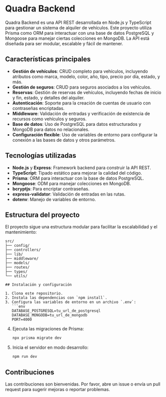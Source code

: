 # Quadra Backend

Quadra Backend es una API REST desarrollada en Node.js y TypeScript para gestionar un sistema de alquiler de vehículos. Este proyecto utiliza Prisma como ORM para interactuar con una base de datos PostgreSQL y Mongoose para manejar ciertas colecciones en MongoDB. La API está diseñada para ser modular, escalable y fácil de mantener.

## Características principales

- **Gestión de vehículos**: CRUD completo para vehículos, incluyendo atributos como marca, modelo, color, año, tipo, precio por día, estado, y más.
- **Gestión de seguros**: CRUD para seguros asociados a los vehículos.
- **Reservas**: Gestión de reservas de vehículos, incluyendo fechas de inicio y fin, estado, y detalles del alquiler.
- **Autenticación**: Soporte para la creación de cuentas de usuario con contraseñas encriptadas.
- **Middleware**: Validación de entradas y verificación de existencia de recursos como vehículos y seguros.
- **Base de datos**: Uso de PostgreSQL para datos estructurados y MongoDB para datos no relacionales.
- **Configuración flexible**: Uso de variables de entorno para configurar la conexión a las bases de datos y otros parámetros.

## Tecnologías utilizadas

- **Node.js** y **Express**: Framework backend para construir la API REST.
- **TypeScript**: Tipado estático para mejorar la calidad del código.
- **Prisma**: ORM para interactuar con la base de datos PostgreSQL.
- **Mongoose**: ODM para manejar colecciones en MongoDB.
- **bcryptjs**: Para encriptar contraseñas.
- **express-validator**: Validación de entradas en las rutas.
- **dotenv**: Manejo de variables de entorno.

## Estructura del proyecto

El proyecto sigue una estructura modular para facilitar la escalabilidad y el mantenimiento:

```tree
src/
├── config/
├── controllers/
├── lib/
├── middleware/
├── models/
├── routes/
├── types/
└── utils/

## Instalación y configuración

1. Clona este repositorio.
2. Instala las dependencias con `npm install`.
3. Configura las variables de entorno en un archivo `.env`:
   ```env
   DATABASE_POSTGRESQL=tu_url_de_postgresql
   DATABASE_MONGODB=tu_url_de_mongodb
   PORT=4000
   ```
4. Ejecuta las migraciones de Prisma:
   ```sh
   npx prisma migrate dev
   ```
5. Inicia el servidor en modo desarrollo:
   ```sh
   npm run dev
   ```

## Contribuciones
Las contribuciones son bienvenidas. Por favor, abre un issue o envía un pull request para sugerir mejoras o reportar problemas.
